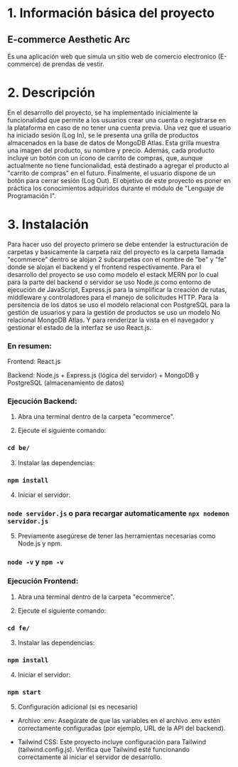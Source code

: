 # 1. Información básica del proyecto

## E-commerce Aesthetic Arc

Es una aplicación web que simula un sitio web de comercio electronico (E-commerce) de prendas de vestir.

# 2. Descripción

En el desarrollo del proyecto, se ha implementado inicialmente la funcionalidad que permite a los usuarios crear una cuenta o registrarse en la plataforma en caso de no tener una cuenta previa. Una vez que el usuario ha iniciado sesión (Log In), se le presenta una grilla de productos almacenados en la base de datos de MongoDB Atlas. Esta grilla muestra una imagen del producto, su nombre y precio. Además, cada producto incluye un botón con un ícono de carrito de compras, que, aunque actualmente no tiene funcionalidad, está destinado a agregar el producto al "carrito de compras" en el futuro. Finalmente, el usuario dispone de un botón para cerrar sesión (Log Out). El objetivo de este proyecto es poner en práctica los conocimientos adquiridos durante el módulo de "Lenguaje de Programación I".

# 3. Instalación

Para hacer uso del proyecto primero se debe entender la estructuración de carpetas y basicamente la carpeta raiz del proyecto es la carpeta llamada "ecommerce" dentro se alojan 2 subcarpetas con el nombre de "be" y "fe" donde se alojan el backend y el frontend respectivamente. Para el desarrollo del proyecto se uso como modelo el estack MERN por lo cual para la parte del backend o servidor se uso Node.js como entorno de ejecución de JavaScript, Express.js para la simplificar la creación de rutas, middleware y controladores para el manejo de solicitudes HTTP. Para la persitencia de los datos se uso el modelo relacional con PostgreSQL para la gestión de usuarios y para la gestión de productos se uso un modelo No relacional MongoDB Atlas. Y para renderizar la vista en el navegador y gestionar el estado de la interfaz se uso React.js.

### En resumen:

Frontend: React.js

Backend: Node.js + Express.js (lógica del servidor) + MongoDB y PostgreSQL (almacenamiento de datos)

### Ejecución Backend:

1. Abra una terminal dentro de la carpeta "ecommerce".

2. Ejecute el siguiente comando:

### `cd be/`

3. Instalar las dependencias:

### `npm install`

4. Iniciar el servidor:

### `node servidor.js` o para recargar automaticamente `npx nodemon servidor.js`

5. Previamente asegúrese de tener las herramientas necesarias como Node.js y npm.

### `node -v` y `npm -v`

### Ejecución Frontend:

1. Abra una terminal dentro de la carpeta "ecommerce".

2. Ejecute el siguiente comando:

### `cd fe/`

3. Instalar las dependencias:

### `npm install`

4. Iniciar el servidor:

### `npm start`

5. Configuración adicional (si es necesario)

- Archivo .env: Asegúrate de que las variables en el archivo .env estén correctamente configuradas (por ejemplo, URL de la API del backend).

- Tailwind CSS: Este proyecto incluye configuración para Tailwind (tailwind.config.js). Verifica que Tailwind esté funcionando correctamente al iniciar el servidor de desarrollo.
